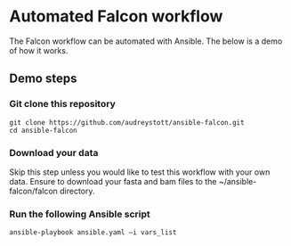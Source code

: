 # Automated Falcon workflow

The Falcon workflow can be automated with Ansible. The below is a demo 
of how it works.

## Demo steps

### Git clone this repository
	
	git clone https://github.com/audreystott/ansible-falcon.git
	cd ansible-falcon

### Download your data

Skip this step unless you would like to test this workflow with your own 
data. Ensure to download your fasta and bam files to the ~/ansible-falcon/falcon directory.

### Run the following Ansible script

	ansible-playbook ansible.yaml –i vars_list

